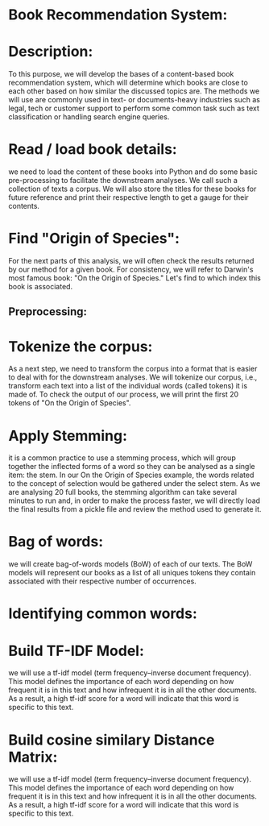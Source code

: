# Book Recommendation System:
# Description:
To this purpose, we will develop the bases of a content-based book recommendation system, which will determine which books are close to each other based on how similar the discussed topics are. The methods we will use are commonly used in text- or documents-heavy industries such as legal, tech or customer support to perform some common task such as text classification or handling search engine queries.
# Read / load book details:
we need to load the content of these books into Python and do some basic pre-processing to facilitate the downstream analyses. We call such a collection of texts a corpus. We will also store the titles for these books for future reference and print their respective length to get a gauge for their contents.
# Find "Origin of Species":
For the next parts of this analysis, we will often check the results returned by our method for a given book. For consistency, we will refer to Darwin's most famous book: "On the Origin of Species." Let's find to which index this book is associated.
## Preprocessing:
# Tokenize the corpus:
As a next step, we need to transform the corpus into a format that is easier to deal with for the downstream analyses. We will tokenize our corpus, i.e., transform each text into a list of the individual words (called tokens) it is made of. To check the output of our process, we will print the first 20 tokens of "On the Origin of Species".
# Apply Stemming:
it is a common practice to use a stemming process, which will group together the inflected forms of a word so they can be analysed as a single item: the stem. In our On the Origin of Species example, the words related to the concept of selection would be gathered under the select stem.
As we are analysing 20 full books, the stemming algorithm can take several minutes to run and, in order to make the process faster, we will directly load the final results from a pickle file and review the method used to generate it.
# Bag of words:
we will create bag-of-words models (BoW) of each of our texts. The BoW models will represent our books as a list of all uniques tokens they contain associated with their respective number of occurrences.
# Identifying common words:
# Build TF-IDF Model:
we will use a tf-idf model (term frequency–inverse document frequency). This model defines the importance of each word depending on how frequent it is in this text and how infrequent it is in all the other documents. As a result, a high tf-idf score for a word will indicate that this word is specific to this text.
# Build cosine similary Distance Matrix:
we will use a tf-idf model (term frequency–inverse document frequency). This model defines the importance of each word depending on how frequent it is in this text and how infrequent it is in all the other documents. As a result, a high tf-idf score for a word will indicate that this word is specific to this text.

 
